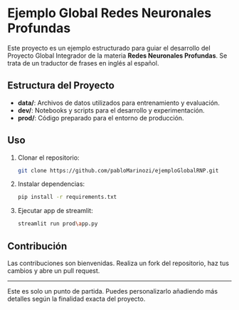 # Ejemplo Global Redes Neuronales Profundas

Este proyecto es un ejemplo estructurado para guiar el desarrollo del Proyecto Global Integrador de la materia **Redes Neuronales Profundas**. Se trata de un traductor de frases en inglés al español.

## Estructura del Proyecto

- **data/**: Archivos de datos utilizados para entrenamiento y evaluación.  
- **dev/**: Notebooks y scripts para el desarrollo y experimentación.  
- **prod/**: Código preparado para el entorno de producción.

## Uso

1. Clonar el repositorio:
   ```bash
   git clone https://github.com/pabloMarinozi/ejemploGlobalRNP.git
   ```
2. Instalar dependencias:
   ```bash
   pip install -r requirements.txt
   ```
3. Ejecutar app de streamlit:
   ```bash
   streamlit run prod\app.py
   ```

## Contribución

Las contribuciones son bienvenidas. Realiza un fork del repositorio, haz tus cambios y abre un pull request.

---

Este es solo un punto de partida. Puedes personalizarlo añadiendo más detalles según la finalidad exacta del proyecto.
